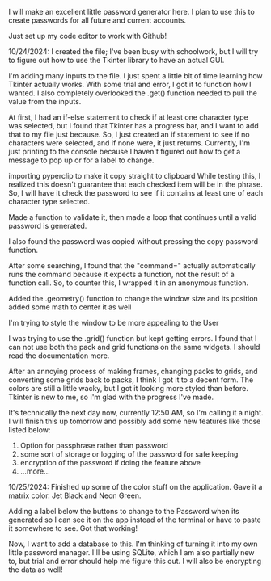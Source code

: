 I will make an excellent little password generator here. I plan to use this to create passwords for all future and current accounts.

Just set up my code editor to work with Github!

10/24/2024:
I created the file; I've been busy with schoolwork, but I will try to figure out how to use the Tkinter library to have an actual GUI.

I'm adding many inputs to the file. I just spent a little bit of time learning how Tkinter actually works. With some trial and error, I got it to function how I wanted. 
I also completely overlooked the .get() function needed to pull the value from the inputs.

At first, I had an if-else statement to check if at least one character type was selected, but I found that Tkinter has a progress bar, and I want to add that to my file just because. So, I just created an if statement to see if no characters were selected, and if none were, it just returns.
Currently, I'm just printing to the console because I haven't figured out how to get a message to pop up or for a label to change.

importing pyperclip to make it copy straight to clipboard
While testing this, I realized this doesn't guarantee that each checked item will be in the phrase. So, I will have it check the password to see if it contains at least one of each character type selected.

Made a function to validate it, then made a loop that continues until a valid password is generated.

I also found the password was copied without pressing the copy password function.

After some searching, I found that the "command=" actually automatically runs the command because it expects a function, not the result of a function call. So, to counter this, I wrapped it in an anonymous function. 


Added the .geometry() function to change the window size and its position
added some math to center it as well


I'm trying to style the window to be more appealing to the User


I was trying to use the .grid() function but kept getting errors. I found that I can not use both the pack and grid functions on the same widgets. I should read the documentation more.

After an annoying process of making frames, changing packs to grids, and converting some grids back to packs, I think I got it to a decent form. The colors are still a little wacky, but I got it looking more styled than before. Tkinter is new to me, so I'm glad with the progress I've made.

It's technically the next day now, currently 12:50 AM, so I'm calling it a night. I will finish this up tomorrow and possibly add some new features like those listed below:
1. Option for passphrase rather than password
2. some sort of storage or logging of the password for safe keeping
3. encryption of the password if doing the feature above
4. ...more...

10/25/2024:
Finished up some of the color stuff on the application. Gave it a matrix color. Jet Black and Neon Green.

Adding a label below the buttons to change to the Password when its generated so I can see it on the app instead of the terminal or have to paste it somewhere to see.
Got that working!

Now, I want to add a database to this. I'm thinking of turning it into my own little password manager.
I'll be using SQLite, which I am also partially new to, but trial and error should help me figure this out. 
I will also be encrypting the data as well!
